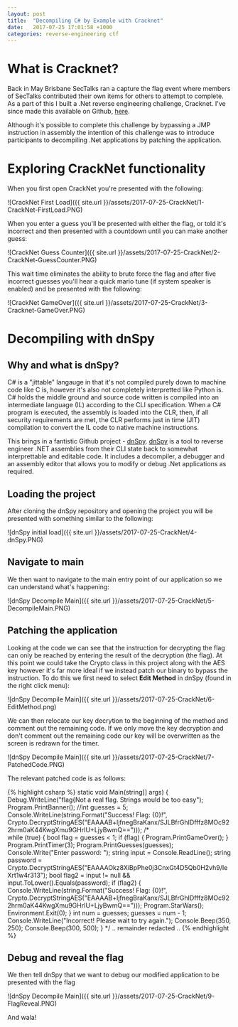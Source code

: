```yaml
---
layout: post
title:  "Decompiling C# by Example with Cracknet"
date:   2017-07-25 17:01:58 +1000
categories: reverse-engineering ctf
---
```


# What is Cracknet?
Back in May Brisbane SecTalks ran a capture the flag event where members of SecTalks contributed their own items for others to attempt to complete. As a part of this I built a .Net reverse engineering challenge, Cracknet. I've since made this available on Github, [here][cracknetrepo].

Although it's possible to complete this challenge by bypassing a JMP instruction in assembly the intention of this challenge was to introduce participants to decompiling .Net applications by patching the application.

# Exploring CrackNet functionality
When you first open CrackNet you're presented with the following:

![CrackNet First Load]({{ site.url }}/assets/2017-07-25-CrackNet/1-CrackNet-FirstLoad.PNG)

When you enter a guess you'll be presented with either the flag, or told it's incorrect and then presented with a countdown until you can make another guess:

![CrackNet Guess Counter]({{ site.url }}/assets/2017-07-25-CrackNet/2-CrackNet-GuessCounter.PNG)

This wait time eliminates the ability to brute force the flag and after five incorrect guesses you'll hear a quick mario tune (if system speaker is enabled) and be presented with the following:

![CrackNet GameOver]({{ site.url }}/assets/2017-07-25-CrackNet/3-Cracknet-GameOver.PNG)

# Decompiling with dnSpy
## Why and what is dnSpy?
C# is a "jittable" langauge in that it's not compiled purely down to machine code like C is, however it's also not completely interpretted like Python is. C# holds the middle ground and source code written is compiled into an intermediate language (IL) according to the CLI specification. When a C# program is executed, the assembly is loaded into the CLR, then, if all security requirements are met, the CLR performs just in time (JIT) compilation to convert the IL code to native machine instructions.

This brings in a fantistic Github project - [dnSpy]. [dnSpy] is a tool to reverse engineer .NET assemblies from their CLI state back to somewhat interprettable and editable code. It includes a decompiler, a debugger and an assembly editor that allows you to modify or debug .Net applications as required.

## Loading the project
After cloning the dnSpy repository and opening the project you will be presented with something similar to the following:

![dnSpy initial load]({{ site.url }}/assets/2017-07-25-CrackNet/4-dnSpy.PNG)

## Navigate to main
We then want to navigate to the main entry point of our application so we can understand what's happening:

![dnSpy Decompile Main]({{ site.url }}/assets/2017-07-25-CrackNet/5-DecompileMain.PNG)

## Patching the application
Looking at the code we can see that the instruction for decrypting the flag can only be reached by entering the result of the decryption (the flag). At this point we could take the Crypto class in this project along with the AES key however it's far more ideal if we instead patch our binary to bypass the instruction. To do this we first need to select __Edit Method__ in dnSpy (found in the right click menu):

![dnSpy Decompile Main]({{ site.url }}/assets/2017-07-25-CrackNet/6-EditMethod.png)

We can then relocate our key decrytion to the beginning of the method and comment out the remaining code. If we only move the key decryption and don't comment out the remaining code our key will be overwritten as the screen is redrawn for the timer.

![dnSpy Decompile Main]({{ site.url }}/assets/2017-07-25-CrackNet/7-PatchedCode.PNG)

The relevant patched code is as follows:

{% highlight csharp %}
static void Main(string[] args)
{
    Debug.WriteLine("flag{Not a real flag. Strings would be too easy");
    Program.PrintBanner();
    //int guesses = 5;
    Console.WriteLine(string.Format("Success! Flag: {0}!", Crypto.DecryptStringAES("EAAAAB+ljfnegBraKanx/SJLBfrGhIDfffz8MOc922hrm0aK44KwgXmu9GHrIU+LjyBwmQ==")));
    /*			
    while (true)
    {
        bool flag = guesses < 1;
        if (flag)
        {
            Program.PrintGameOver();
        }
        Program.PrintTimer(3);
        Program.PrintGuesses(guesses);
        Console.Write("Enter password: ");
        string input = Console.ReadLine();
        string password = Crypto.DecryptStringAES("EAAAAOkz8XiBpPhe0j3CnxGt4D5Qb0H2vh9/IeXrt1w4r313");
        bool flag2 = input != null && input.ToLower().Equals(password);
        if (flag2)
        {
            Console.WriteLine(string.Format("Success! Flag: {0}!", Crypto.DecryptStringAES("EAAAAB+ljfnegBraKanx/SJLBfrGhIDfffz8MOc922hrm0aK44KwgXmu9GHrIU+LjyBwmQ==")));
            Program.StarWars();
            Environment.Exit(0);
        }
        int num = guesses;
        guesses = num - 1;
        Console.WriteLine("Incorrect! Please wait to try again.");
        Console.Beep(350, 250);
        Console.Beep(300, 500);
    }
    */
    .. remainder redacted ..
{% endhighlight %}

## Debug and reveal the flag
We then tell dnSpy that we want to debug our modified application to be presented with the flag

![dnSpy Decompile Main]({{ site.url }}/assets/2017-07-25-CrackNet/9-FlagReveal.PNG)

And wala!

[cracknetrepo]: https://github.com/codingo/cracknet
[dnSpy]: https://github.com/0xd4d/dnSpy
